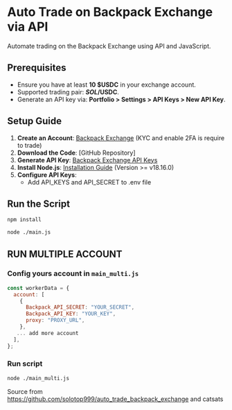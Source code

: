 # Auto Trade on Backpack Exchange via API

Automate trading on the Backpack Exchange using API and JavaScript.

## Prerequisites

- Ensure you have at least **10 $USDC** in your exchange account.
- Supported trading pair: **$SOL/$USDC**.
- Generate an API key via: **Portfolio > Settings > API Keys > New API Key**.

## Setup Guide

1. **Create an Account**: [Backpack Exchange](https://backpack.exchange/refer/15pgbk1r) (KYC and enable 2FA is require to trade)
2. **Download the Code**: [GitHub Repository]
3. **Generate API Key**: [Backpack Exchange API Keys](https://backpack.exchange/settings/api-keys)
4. **Install Node.js**: [Installation Guide](https://www.geeksforgeeks.org/installation-of-node-js-on-windows) (Version >= v18.16.0)
5. **Configure API Keys**:
   - Add API_KEYS and API_SECRET to .env file

## Run the Script

```sh
npm install
```

```sh
node ./main.js
```

## RUN MULTIPLE ACCOUNT

### Config yours account in `main_multi.js`

```js
const workerData = {
  account: [
    {
      Backpack_API_SECRET: "YOUR_SECRET",
      Backpack_API_KEY: "YOUR_KEY",
      proxy: "PROXY_URL",
    },
   ... add more account 
  ],
};
```

### Run script

```sh
node ./main_multi.js
```


Source from https://github.com/solotop999/auto_trade_backpack_exchange and catsats
